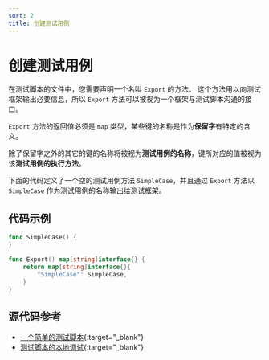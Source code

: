 ```yaml
---
sort: 2
title: 创建测试用例
---
```


# 创建测试用例

在测试脚本的文件中，您需要声明一个名叫 `Export` 的方法。
这个方法用以向测试框架输出必要信息，所以 `Export` 方法可以被视为一个框架与测试脚本沟通的接口。

`Export` 方法的返回值必须是 `map` 类型，某些键的名称是作为**保留字**有特定的含义。

除了保留字之外的其它的键的名称将被视为**测试用例的名称**，键所对应的值被视为该**测试用例的执行方法**。

下面的代码定义了一个空的测试用例方法 `SimpleCase`，并且通过 `Export` 方法以 `SimpleCase` 作为测试用例的名称输出给测试框架。

## 代码示例

```go
func SimpleCase() {
}

func Export() map[string]interface{} {
	return map[string]interface{}{
		"SimpleCase": SimpleCase,
	}
}
```

## 源代码参考

* [一个简单的测试脚本](https://github.com/l6p/helm/tree/master/examples/getting-json-data){:target="_blank"}
* [测试脚本的本地调试](https://github.com/l6p/helm/tree/master/examples/getting-json-data-with-local-debug){:target="_blank"}
